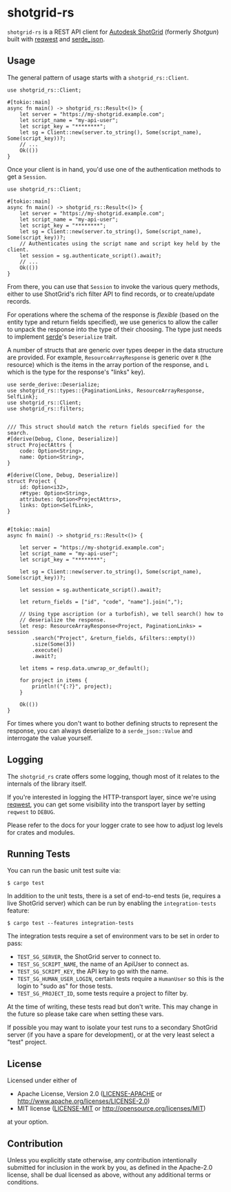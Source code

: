 # shotgrid-rs

`shotgrid-rs` is a REST API client for [Autodesk ShotGrid][shotgrid] (formerly
_Shotgun_) built with [reqwest] and [serde_json].

## Usage

The general pattern of usage starts with a `shotgrid_rs::Client`.

```rust,no_run
use shotgrid_rs::Client;

#[tokio::main]
async fn main() -> shotgrid_rs::Result<()> {
    let server = "https://my-shotgrid.example.com";
    let script_name = "my-api-user";
    let script_key = "********";
    let sg = Client::new(server.to_string(), Some(script_name), Some(script_key))?;
    // ...
    Ok(())
}
```

Once your client is in hand, you'd use one of the authentication methods to
get a `Session`.

```rust,no_run
use shotgrid_rs::Client;

#[tokio::main]
async fn main() -> shotgrid_rs::Result<()> {
    let server = "https://my-shotgrid.example.com";
    let script_name = "my-api-user";
    let script_key = "********";
    let sg = Client::new(server.to_string(), Some(script_name), Some(script_key))?;
    // Authenticates using the script name and script key held by the client.
    let session = sg.authenticate_script().await?;
    // ...
    Ok(())
}
```

From there, you can use that `Session` to invoke the various query
methods, either to use ShotGrid's rich filter API to find
records, or to create/update records.

For operations where the schema of the response is *flexible* (based on the
entity type and return fields specified), we use generics to allow the
caller to unpack the response into the type of their choosing. The type just
needs to implement [serde]'s `Deserialize` trait.

A number of structs that are generic over types deeper in the data structure
are provided.
For example, `ResourceArrayResponse` is generic over `R` (the resource) which
is the items in the array portion of the response, and `L` which is the type for
the response's "links" key).

```rust,no_run
use serde_derive::Deserialize;
use shotgrid_rs::types::{PaginationLinks, ResourceArrayResponse, SelfLink};
use shotgrid_rs::Client;
use shotgrid_rs::filters;


/// This struct should match the return fields specified for the search.
#[derive(Debug, Clone, Deserialize)]
struct ProjectAttrs {
    code: Option<String>,
    name: Option<String>,
}

#[derive(Clone, Debug, Deserialize)]
struct Project {
    id: Option<i32>,
    r#type: Option<String>,
    attributes: Option<ProjectAttrs>,
    links: Option<SelfLink>,
}


#[tokio::main]
async fn main() -> shotgrid_rs::Result<()> {

    let server = "https://my-shotgrid.example.com";
    let script_name = "my-api-user";
    let script_key = "********";

    let sg = Client::new(server.to_string(), Some(script_name), Some(script_key))?;

    let session = sg.authenticate_script().await?;

    let return_fields = ["id", "code", "name"].join(",");

    // Using type ascription (or a turbofish), we tell search() how to
    // deserialize the response.
    let resp: ResourceArrayResponse<Project, PaginationLinks> = session
        .search("Project", &return_fields, &filters::empty())
        .size(Some(3))
        .execute()
        .await?;

    let items = resp.data.unwrap_or_default();

    for project in items {
        println!("{:?}", project);
    }

    Ok(())
}
```

For times where you don't want to bother defining structs to represent the
response, you can always deserialize to a `serde_json::Value` and interrogate
the value yourself.

## Logging

The `shotgrid_rs` crate offers some logging, though most of it relates to the
internals of the library itself.

If you're interested in logging the HTTP-transport layer, since we're using
[reqwest], you can get some visibility into the transport layer by setting
`reqwest` to `DEBUG`.

Please refer to the docs for your logger crate to see how to adjust log levels
for crates and modules.

## Running Tests

You can run the basic unit test suite via:

```text
$ cargo test
```

In addition to the unit tests, there is a set of end-to-end tests (ie, requires
a live ShotGrid server) which can be run by enabling the `integration-tests`
feature:

```text
$ cargo test --features integration-tests
```

The integration tests require a set of environment vars to be set in order to pass:

- `TEST_SG_SERVER`, the ShotGrid server to connect to.
- `TEST_SG_SCRIPT_NAME`, the name of an ApiUser to connect as.
- `TEST_SG_SCRIPT_KEY`, the API key to go with the name.
- `TEST_SG_HUMAN_USER_LOGIN`, certain tests require a `HumanUser` so this is
  the login to "sudo as" for those tests.
- `TEST_SG_PROJECT_ID`, some tests require a project to filter by.

At the time of writing, these tests read but don't write. This may change in the
future so please take care when setting these vars.

If possible you may want to isolate your test runs to a secondary ShotGrid
server (if you have a spare for development), or at the very least select a
"test" project.

## License

Licensed under either of

 * Apache License, Version 2.0
   ([LICENSE-APACHE](LICENSE-APACHE) or http://www.apache.org/licenses/LICENSE-2.0)
 * MIT license
   ([LICENSE-MIT](LICENSE-MIT) or http://opensource.org/licenses/MIT)

at your option.

## Contribution

Unless you explicitly state otherwise, any contribution intentionally submitted
for inclusion in the work by you, as defined in the Apache-2.0 license, shall be
dual licensed as above, without any additional terms or conditions.

[shotgrid]: https://www.shotgridsoftware.com/
[reqwest]: https://crates.io/crates/reqwest
[serde]: https://crates.io/crates/serde
[serde_json]: https://crates.io/crates/serde_json
